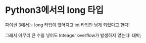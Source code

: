 
# Python3에서의 long 타입

파이썬 3에서는 long 타입이 없어지고 int 타입만 남게 되었다고 한다!

그래서 아무리 큰 수를 넣어도 Inteager overflow가 발생하지 않는다! 대박;